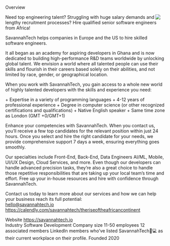 
Overview
<div>
<img id="logo" src="https://savannahtech.io/wp-content/uploads/2023/12/SVG-LOGO-map.svg" style="float: right;margin: 0 15px 0 0">

Need top engineering talent? Struggling with huge salary demands and lengthy recruitment processes? Hire qualified senior software engineers from Africa!

SavannahTech helps companies in Europe and the US to hire skilled software engineers. 

It all began as an academy for aspiring developers in Ghana and is now dedicated to building high-performance R&D teams worldwide by unlocking global talent. We envision a world where all talented people can use their skills and flourish in their careers based solely on their abilities, and not limited by race, gender, or geographical location.

When you work with SavannahTech, you gain access to a whole new world of highly talented developers with the skills and experience you need: 
</div>
+ Expertise in a variety of programming languages
+ 4-12 years of professional experience
+ Degree in computer science (or other recognized certifications and qualifications)
+ Native English speaker
+ Same time zone as London (GMT +0/GMT+1)

Enhance your competencies with SavannahTech. When you contact us, you’ll receive a few top candidates for the relevant position within just 24 hours. Once you select and hire the right candidate for your needs, we provide comprehensive support 7 days a week, ensuring everything goes smoothly.

Our specialties include Front-End, Back-End, Data Engineers AI/ML, Mobile, UI/UX Design, Cloud Services, and more. Even though our developers can handle advanced precision tasks, they’re also a great choice to handle those repetitive responsibilities that are taking up your local team’s time and effort. Free up your in-house resources and hire with confidence through SavannahTech.

Contact us today to learn more about our services and how we can help your business reach its full potential:  
hello@savannahtech.io <br>
https://calendly.com/savannahtech/theriseoftheafricancontinent

Website
https://savannahtech.io <br>
Industry
Software Development
Company size
11-50 employees
12 associated members LinkedIn members who’ve listed SavannahTech🌾💻 as their current workplace on their profile.
Founded
2020

